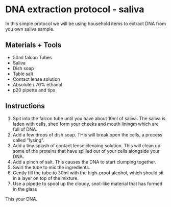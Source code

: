 # DNA extraction protocol - saliva

In this simple protocol we will be using household items to extract DNA from you own saliva sample.

## Materials + Tools

- 50ml falcon Tubes
- Saliva
- Dish soap
- Table salt
- Contact lense solution
- Absolute / 70% ethanol
- p20 pipette and tips

## Instructions

1. Spit into the falcon tube until you have about 10ml of saliva. The saliva is laden with cells, shed form your cheeks and mouth liningm which are full of DNA.
2. Add a few drops of dish soap. THis will break open the cells, a process called "lysing".
3. Add a tiny splash of contact lense clenaing solution. This will clean up some of the proteins that have spilled out of your cells alongside your DNA.
4. Add a pinch of salt. This causes the DNA to start clumping together.
5. Swirl the tube to mix the ingredients.
6. Gently fill the tube to 30ml with the high-proof alcohol, which should sit in a layer on top of the mixture.
7. Use a pipette to spool up the cloudy, snot-like material that has formed in the glass

This your DNA.
